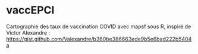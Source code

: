 # vaccEPCI
Cartographie des taux de vaccination COVID avec mapsf sous R, inspiré de Victor Alexandre : https://gist.github.com/Valexandre/b360be386663ede9b5e6bad222b5404a
